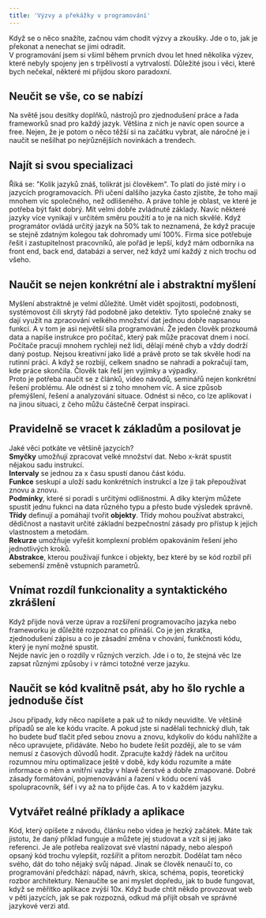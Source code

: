 ```yaml
---
title: 'Výzvy a překážky v programování'
---
```


Když se o něco snažíte, začnou vám chodit výzvy a zkoušky. Jde o to, jak je překonat a nenechat se jimi odradit.
<br>
V programování jsem si všiml během prvních dvou let hned několika výzev, které nebyly spojeny jen s trpělivostí a vytrvalostí. Důležité jsou i věci, které bych nečekal, některé mi přijdou skoro paradoxní.
## Neučit se vše, co se nabízí
Na světě jsou desítky doplňků, nástrojů pro zjednodušení práce a řada frameworků snad pro každý jazyk. Většina z nich je navíc open source a free. Nejen, že je potom o něco těžší si na začátku vybrat, ale náročné je i naučit se nešilhat po nejrůznějších novinkách a trendech.
## Najít si svou specializaci
Říká se: "Kolik jazyků znáš, tolikrát jsi člověkem". To platí do jisté míry i o jazycích programovacích. Při učení dalšího jazyka často zjistíte, že toho mají mnohem víc společného, než odlišeného. A práve tohle je oblast, ve které je potřeba být fakt dobrý. Mít velmi dobře zvládnuté základy. Navíc některé jazyky více vynikají v určitém směru použití a to je na nich skvělé. Když programátor ovládá určitý jazyk na 50% tak to neznamená, že když pracuje se stejně zdatným kolegou tak dohromady umí 100%. Firma sice potřebuje řešit i zastupitelnost pracovníků, ale pořád je lepší, když mám odborníka na front end, back end, databázi a server, než když umí každý z nich trochu od všeho.
## Naučit se nejen konkrétní ale i abstraktní myšlení
Myšlení abstraktně je velmi důležité. Umět vidět spojitosti, podobnosti, systémovost čili skrytý řád podobně jako detektiv. Tyto společné znaky se dají využít na zpracování velkého množství dat jednou dobře napsanou funkcí. A v tom je asi největší síla programování. Že jeden člověk prozkoumá data a napíše instrukce pro počítač, který pak může pracovat dnem i nocí. Počítače pracují mnohem rychleji než lidi, dělají méně chyb a vždy dodrží daný postup. Nejsou kreativní jako lidé a právě proto se tak skvěle hodí na rutinní práci. A když se rozbijí, celkem snadno se nahradí a pokračují tam, kde práce skončila. Člověk tak řeší jen vyjímky a výpadky.
<br>
Proto je potřeba naučit se z článků, video návodů, seminářů nejen konkrétní řešení problému. Ale odnést si z toho mnohem víc. A sice způsob přemýšlení, řešení a analyzování situace. Odnést si něco, co lze aplikovat i na jinou situaci, z čeho můžu částečně čerpat inspiraci.
## Pravidelně se vracet k základům a posilovat je
Jaké věci potkáte ve většině jazycích?
<br>
**Smyčky** umožňují zpracovat velké množství dat. Nebo x-krát spustit nějakou sadu instrukcí.
<br>
**Intervaly** se jednou za x času spustí danou část kódu.
<br>
**Funkce** seskupí a uloží sadu konkrétních instrukcí a lze ji tak přepoužívat znovu a znovu.
<br>
**Podmínky**, které si poradí s určitými odlišnostmi. A díky kterým můžete spustit jednu fuknci na data různého typu a přesto bude výsledek správně.
<br>
**Třídy** definují a pomáhají tvořit **objekty**. Třídy mohou používat abstrakci, dědičnost a nastavit určité základní bezpečnostní zásady pro přístup k jejich vlastnostem a metodám.
<br>
**Rekurze** umožňuje vyřešit komplexní problém opakováním řešení jeho jednotlivých kroků.
<br>
**Abstrakce**, kterou používají funkce i objekty, bez které by se kód rozbil při sebemenší změně vstupních parametrů.
## Vnímat rozdíl funkcionality a syntaktického zkrášlení
Když přijde nová verze úprav a rozšíření programovacího jazyka nebo frameworku je důležité rozpoznat co přináší. Co je jen zkratka, zjednodušení zápisu a co je zásadní změna v chování, funkčnosti kódu, který je nyní možné spustit.
<br>
Nejde navíc jen o rozdíly v různých verzích. Jde i o to, že stejná věc lze zapsat různými způsoby i v rámci totožné verze jazyku.
## Naučit se kód kvalitně psát, aby ho šlo rychle a jednoduše číst
Jsou případy, kdy něco napíšete a pak už to nikdy neuvidíte. Ve většině případů se ale ke kódu vracíte. A pokud jste si nadělali technický dluh, tak ho budete buď tlačit před sebou znovu a znovu, kdykoliv do kódu nahlížíte a něco upravujete, přidáváte. Nebo ho budete řešit později, ale to se vám nemusí z časových důvodů hodit. Zpracujte každý řádek na určitou rozumnou míru optimalizace ještě v době, kdy kódu rozumíte a máte informace o něm a vnitřní vazby v hlavě čerstvé a dobře zmapované. Dobré zásady formátování, pojmenovávání a řazení v kódu ocení váš spolupracovník, šéf i vy až na to přijde čas. A to v každém jazyku.
## Vytvářet reálné příklady a aplikace
Kód, který opíšete z návodu, článku nebo videa je hezký začátek. Máte tak jistotu, že daný příklad funguje a můžete jej studovat a vzít si jej jako referenci. Je ale potřeba realizovat své vlastní nápady, nebo alespoň opsaný kód trochu vylepšit, rozšířit a přitom nerozbít. Dodělat tam něco svého, dát do toho nějaký svůj nápad. Jinak se člověk nenaučí to, co programování předchází: nápad, návrh, skica, schéma, popis, teoretický rozbor architektury. Nenaučíte se ani myslet dopředu, jak to bude fungovat, když se měřítko aplikace zvýší 10x. Když bude chtít někdo provozovat web v pěti jazycích, jak se pak rozpozná, odkud má přijít obsah ve správné jazykové verzi atd.

